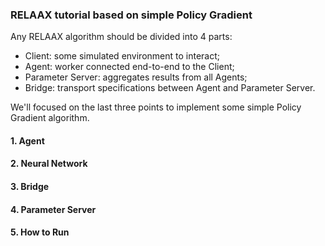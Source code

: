 ### RELAAX tutorial based on simple Policy Gradient

Any RELAAX algorithm should be divided into 4 parts:
 - Client: some simulated environment to interact;
 - Agent: worker connected end-to-end to the Client;
 - Parameter Server: aggregates results from all Agents;
 - Bridge: transport specifications between Agent and Parameter Server.

We'll focused on the last three points to implement some simple Policy Gradient algorithm.

#### 1. Agent

#### 2. Neural Network

#### 3. Bridge

#### 4. Parameter Server

#### 5. How to Run
